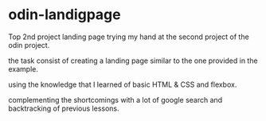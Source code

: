 # odin-landigpage
Top 2nd project landing page
trying my hand at the second project of the odin project.

the task consist of creating a landing page similar to the one provided in the example.

using the knowledge that I learned of basic HTML & CSS and flexbox.

complementing the shortcomings with a lot of google search and backtracking of previous lessons.